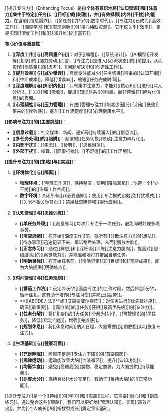 [[提升专注力]]（Enhancing Focus）是指**个体有意识地将[[认知资源]]和[[注意力]]集中于特定[[任务]]、[[目标]]或[[刺激]]，并[[有效抵御]]内外[[干扰]]的能力**。在当前[[信息爆炸]]、[[多任务]]并行的[[数字时代]]，[[专注力]]已成为[[高效工作]]、[[深度学习]]和[[实现创新]]的[[核心稀缺资源]]。它不仅关乎[[效率]]，更是实现[[深度工作]]和[[认知升维]]的[[基石]]。

**核心价值与重要性**：

1.  **[[深度工作]]与[[高质量产出]]**：对于[[编程]]、[[系统设计]]、[[AI模型]]开发等[[复杂]]的[[脑力劳动]]而言，[[专注力]]是进入[[心流状态]]的[[前提]]，从而实现[[高质量]]的[[思考]]、[[问题解决]]和[[创造性工作]]。
2.  **[[提升效率]]与[[减少错误]]**：高度专注能减少[[任务切换]]带来的[[认知开销]]和[[中断成本]]，降低[[错误率]]，缩短[[任务完成时间]]。
3.  **[[深度理解]]与[[知识内化]]**：只有集中注意力，才能对[[核心知识]]进行[[深入分析]]、[[关联]]和[[吸收]]，促进[[知识体系]]的构建，而非停留在[[碎片化信息]]的表面。
4.  **[[心理韧性]]与[[压力管理]]**：有效[[管理专注力]]能减少因[[分心]]和[[低效]]带来的[[挫败感]]，提升[[工作满足度]]和[[心理健康水平]]。

**[[影响专注力]]的[[主要挑战]]**：

*   **[[信息过载]]**：社交媒体、新闻、通知等[[持续涌入]]的[[信息流]]。
*   **[[多任务处理]]的[[陷阱]]**：频繁的[[任务切换]]导致[[注意力碎片化]]。
*   **[[内部干扰]]**：[[焦虑]]、[[疲劳]]、[[思维游荡]]。
*   **[[外部干扰]]**：噪音、[[同事打扰]]、[[不舒适]]的[[工作环境]]。

**[[提升专注力]]的[[策略]]与[[实践]]**：

1.  **[[环境优化]]与[[隔离]]**：
    *   **物理环境**：[[整理工作区]]，保持整洁；使用[[降噪耳机]]；创造一个[[少干扰]]的[[专属工作空间]]。
    *   **数字环境**：关闭所有[[非必要通知]]；使用[[专注模式]]或[[免打扰模式]]；[[关闭不相关标签页]]；禁用社交媒体和[[娱乐应用]]。

2.  **[[认知管理]]与[[思维训练]]**：
    *   **[[单任务处理]]**：[[刻意练习]]每次只专注于一项任务，避免同时处理多项事务。
    *   **[[清空思绪]]**：在开始[[深度工作]]前，将所有[[分散注意力]]的[[想法]]、[[待办事项]]迅速记录下来，承诺稍后处理，从而[[解放大脑]]。
    *   **[[正念练习]]**：通过[[冥想]]和[[深呼吸]]训练[[注意力肌肉]]，提高对[[思维游荡]]的[[察觉能力]]，并能温和地将其带回当前任务。
    *   **[[明确目标]]**：在开始任务前，[[清晰界定]]其[[目标]]和[[预期成果]]，能为大脑提供[[明确焦点]]。

3.  **[[时间管理]]与[[任务规划]]**：
    *   **[[番茄工作法]]**：设定25分钟[[高度专注]]的工作时段，然后休息5分钟，循环往复。这有助于培养[[专注习惯]]并防止[[疲劳]]。
    *   **[[ABCDE方法]]**或[[艾森豪威尔矩阵]]：对任务进行[[优先级排序]]，确保[[最重要]]、[[高价值]]的[[任务]]获得[[最高优先级]]的[[专注力]]。
    *   **[[任务分解]]**：将[[复杂]]的[[大任务]]分解为[[小]]、[[可管理]]的[[子任务]]，降低[[启动门槛]]，增强[[完成感]]。
    *   **[[规划休息]]**：将[[休息时间]]纳入日程，大脑需要[[定期放松]]以[[恢复专注力]]。

4.  **[[生理基础]]与[[健康习惯]]**：
    *   **[[充足睡眠]]**：睡眠不足是[[专注力下降]]的[[首要原因]]。
    *   **[[规律运动]]**：运动能改善大脑[[血液循环]]，提升[[认知功能]]。
    *   **[[均衡饮食]]**：避免[[高糖高脂]]食物，稳定血糖，为大脑提供[[持续能量]]。
    *   **[[适度水分]]**：保持身体[[水分充足]]，有助于[[维持大脑]]的[[正常功能]]。

[[提升专注力]]是一个[[持续]]的[[学习]]和[[实践]]过程，它需要[[耐心]]和[[刻意练习]]。通过整合这些[[策略]]，我们可以更好地[[管理认知]]，实现[[高效产出]]，并为[[个人成长]]的[[指数型成长]]奠定坚实基础。